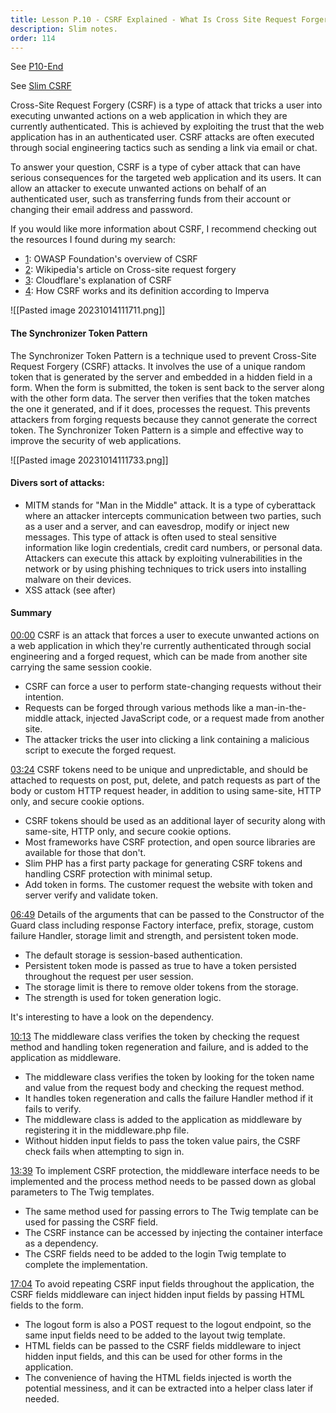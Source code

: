 ```yaml
---
title: Lesson P.10 - CSRF Explained - What Is Cross Site Request Forgery
description: Slim notes.
order: 114
---
```


See [P10-End](https://github.com/paulpiazza/gio-formation-expennies/commits/P10_End)

See [Slim CSRF](https://github.com/slimphp/Slim-Csrf)

Cross-Site Request Forgery (CSRF) is a type of attack that tricks a user into executing unwanted actions on a web application in which they are currently authenticated. This is achieved by exploiting the trust that the web application has in an authenticated user. CSRF attacks are often executed through social engineering tactics such as sending a link via email or chat. 

To answer your question, CSRF is a type of cyber attack that can have serious consequences for the targeted web application and its users. It can allow an attacker to execute unwanted actions on behalf of an authenticated user, such as transferring funds from their account or changing their email address and password. 

If you would like more information about CSRF, I recommend checking out the resources I found during my search:
- [1](https://cheatsheetseries.owasp.org/Glossary.html): OWASP Foundation's overview of CSRF
- [2](https://en.wikipedia.org/wiki/Cross-site_request_forgery): Wikipedia's article on Cross-site request forgery
- [3](https://www.cloudflare.com/learning/security/threats/cross-site-request-forgery/): Cloudflare's explanation of CSRF
- [4](https://www.imperva.com/learn/application-security/csrf-cross-site-request-forgery/): How CSRF works and its definition according to Imperva


![[Pasted image 20231014111711.png]]


#### The Synchronizer Token Pattern

The Synchronizer Token Pattern is a technique used to prevent Cross-Site Request Forgery (CSRF) attacks. It involves the use of a unique random token that is generated by the server and embedded in a hidden field in a form. When the form is submitted, the token is sent back to the server along with the other form data. The server then verifies that the token matches the one it generated, and if it does, processes the request. This prevents attackers from forging requests because they cannot generate the correct token. The Synchronizer Token Pattern is a simple and effective way to improve the security of web applications.

![[Pasted image 20231014111733.png]]

#### Divers sort of attacks:

* MITM stands for "Man in the Middle" attack. It is a type of cyberattack where an attacker intercepts communication between two parties, such as a user and a server, and can eavesdrop, modify or inject new messages. This type of attack is often used to steal sensitive information like login credentials, credit card numbers, or personal data. Attackers can execute this attack by exploiting vulnerabilities in the network or by using phishing techniques to trick users into installing malware on their devices.
* XSS attack (see after)

#### Summary

[00:00](https://www.youtube.com/watch?v=8WzOx3knSCU&t=0.179) CSRF is an attack that forces a user to execute unwanted actions on a web application in which they're currently authenticated through social engineering and a forged request, which can be made from another site carrying the same session cookie.
- CSRF can force a user to perform state-changing requests without their intention.
- Requests can be forged through various methods like a man-in-the-middle attack, injected JavaScript code, or a request made from another site.
- The attacker tricks the user into clicking a link containing a malicious script to execute the forged request.
    
[03:24](https://www.youtube.com/watch?v=8WzOx3knSCU&t=204.54) CSRF tokens need to be unique and unpredictable, and should be attached to requests on post, put, delete, and patch requests as part of the body or custom HTTP request header, in addition to using same-site, HTTP only, and secure cookie options.
- CSRF tokens should be used as an additional layer of security along with same-site, HTTP only, and secure cookie options.
- Most frameworks have CSRF protection, and open source libraries are available for those that don't.
- Slim PHP has a first party package for generating CSRF tokens and handling CSRF protection with minimal setup.
- Add token in forms. The customer request the website with token and server verify and validate token.
    
[06:49](https://www.youtube.com/watch?v=8WzOx3knSCU&t=409.44) Details of the arguments that can be passed to the Constructor of the Guard class including response Factory interface, prefix, storage, custom failure Handler, storage limit and strength, and persistent token mode.
- The default storage is session-based authentication.
- Persistent token mode is passed as true to have a token persisted throughout the request per user session.
- The storage limit is there to remove older tokens from the storage.
- The strength is used for token generation logic.

It's interesting to have a look on the dependency.

[10:13](https://www.youtube.com/watch?v=8WzOx3knSCU&t=613.14) The middleware class verifies the token by checking the request method and handling token regeneration and failure, and is added to the application as middleware.
- The middleware class verifies the token by looking for the token name and value from the request body and checking the request method.
- It handles token regeneration and calls the failure Handler method if it fails to verify.
- The middleware class is added to the application as middleware by registering it in the middleware.php file.
- Without hidden input fields to pass the token value pairs, the CSRF check fails when attempting to sign in.
    
[13:39](https://www.youtube.com/watch?v=8WzOx3knSCU&t=819.06) To implement CSRF protection, the middleware interface needs to be implemented and the process method needs to be passed down as global parameters to The Twig templates.
- The same method used for passing errors to The Twig template can be used for passing the CSRF field.
- The CSRF instance can be accessed by injecting the container interface as a dependency.
- The CSRF fields need to be added to the login Twig template to complete the implementation.
    
[17:04](https://www.youtube.com/watch?v=8WzOx3knSCU&t=1024.74) To avoid repeating CSRF input fields throughout the application, the CSRF fields middleware can inject hidden input fields by passing HTML fields to the form.
- The logout form is also a POST request to the logout endpoint, so the same input fields need to be added to the layout twig template.
- HTML fields can be passed to the CSRF fields middleware to inject hidden input fields, and this can be used for other forms in the application.
- The convenience of having the HTML fields injected is worth the potential messiness, and it can be extracted into a helper class later if needed.
    